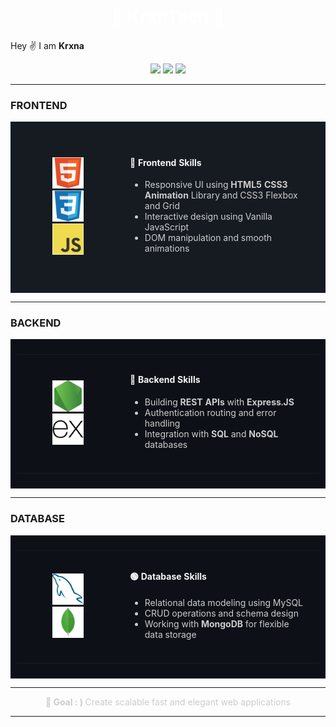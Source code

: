 <h1 align="center" style="color:#fff;">🖤 KrxnTech 🤍</h1>

<p>Hey ✌️ I am <b>Krxna</b></p>
<p align="center">
    <img src="https://img.shields.io/badge/Frontend-⚡-ff0099?style=for-the-badge&logoColor=white" />
    <img src="https://img.shields.io/badge/Backend-🧠-00ffaa?style=for-the-badge&logoColor=white" />
    <img src="https://img.shields.io/badge/Database-💾-00bfff?style=for-the-badge&logoColor=white" />
</p>
 
---

### FRONTEND

<div style="padding:10px;background-color:#161b22;">

<table>
<tr>
<td width="150" align="center">
    <img src="https://raw.githubusercontent.com/devicons/devicon/master/icons/html5/html5-original.svg" width="50px" alt="HTML5"/><br>
    <img src="https://raw.githubusercontent.com/devicons/devicon/master/icons/css3/css3-original.svg" width="50px" alt="CSS3"/><br>
    <img src="https://raw.githubusercontent.com/devicons/devicon/master/icons/javascript/javascript-original.svg" width="50px" alt="JavaScript"/>
</td>
<td>
    <div style="padding:10px;margin-bottom:10px;">
        <h4 style="color:#f5f5f5;">🩷 Frontend Skills</h4>
        <ul style="color:#ccc;">
            <li>Responsive UI using <b>HTML5</b> <b>CSS3</b> <b>Animation</b> Library and CSS3 Flexbox and Grid</li>
            <li>Interactive design using Vanilla <b></b>JavaScript</li>
            <li>DOM manipulation and smooth animations</li>
        </ul>
    </div>
</td>
</tr>
</table>

</div>

---

### BACKEND

<div style="padding:10px;background-color:#0d1117;">

<table>
<tr>
<td width="150" align="center">
    <img src="https://raw.githubusercontent.com/devicons/devicon/master/icons/nodejs/nodejs-original.svg" width="50px" alt="Node.js"/><br>
    <img src="https://raw.githubusercontent.com/devicons/devicon/master/icons/express/express-original.svg" width="50px" alt="Express"/>
</td>
<td>
    <div style="padding:10px;margin-bottom:10px;">
        <h4 style="color:#f5f5f5;">🔴 Backend Skills</h4>
        <ul style="color:#ccc;">
            <li>Building <b>REST APIs</b> with <b>Express.JS</b></li>
            <li>Authentication routing and error handling</li>
            <li>Integration with <b>SQL</b> and <b>NoSQL</b> databases</li>
        </ul>
    </div>
</td>
</tr>
</table>

</div>

---

### DATABASE

<div style="padding:10px;background-color:#0d1117;">

<table>
<tr>
<td width="150" align="center">
    <img src="https://raw.githubusercontent.com/devicons/devicon/master/icons/mysql/mysql-original.svg" width="50px" alt="MySQL"/><br>
    <img src="https://raw.githubusercontent.com/devicons/devicon/master/icons/mongodb/mongodb-original.svg" width="50px" alt="MongoDB"/>
</td>
<td>
    <div style="padding:10px;margin-bottom:10px;">
        <h4 style="color:#f5f5f5;">🟢 Database Skills</h4>
        <ul style="color:#ccc;">
            <li>Relational data modeling using MySQL</li>
            <li>CRUD operations and schema design</li>
            <li>Working with <b>MongoDB</b> for flexible data storage</li>
        </ul>
    </div>
</td>
</tr>
</table>

</div>

---

<p align="center" style="color:#ccc;">
    <b>🎯 Goal : )  </b> Create scalable fast and elegant web applications
</p>

---
